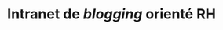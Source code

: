 ---
layout: page
categories: mission
title: "Intranet de *blogging* orienté RH"
skills:
  - Frontend
start_date: 2008-11-01
end_date: 2009-02-01
entreprise : SNCF
team : de 4 MOE
position: Développeur 
status: Externe, CDI **Osiatis**
achievements:
 - Écriture de composants `Ajax` ( `JavaScript`, `Jquery`, `C#`).
 - Optimisation des Impressions `html` (`JavaScript`, `CSS`).
environnements: [C#, ASP.Net, Jquery, Sql-Server, Caliber, Quality-Center]
input_skill:
 - J'ai pris conscience que tout le monde n'était autant à l'aise en `Javascript`. De cette force je me suis positionné sur ces challenges.
output_skill:
 - Cette mission était une introduction la **SNCF** pour les quatre années suivantes!  
story: |
  Le service RH de la **SNCF**, souhaitait urgemment un outil de communication pour les managers, pour animer leur équipes. Et donc pour cette demande, j'ai intégré l'équipe de 4 développeurs et réalisé ma première mission pour la **SNCF**.
--- 